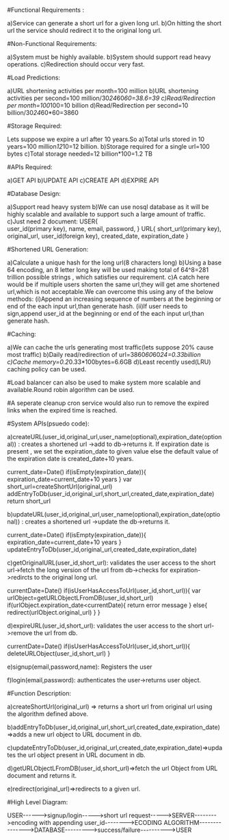 #Functional Requirements :

a)Service can generate a short url for a given long url.
b)On hitting the short url the service should redirect it to the original long url.


#Non-Functional Requirements:

a)System must be highly available.
b)System should support read heavy operations.
c)Redirection should occur very fast.

#Load Predictions:

a)URL shortening activities per month=100 million
b)URL shortening activities per second=100 million/30*24*60*60=38.6=39
c)Read/Redirection per month=100*100=10 billion
d)Read/Redirection per second=10 billion/30*24*60*60=3860

#Storage Required:

Lets suppose we expire a url after 10 years.So
a)Total urls stored in 10 years=100 million*12*10=12 billion.
b)Storage required for a single url=100 bytes
c)Total storage needed=12 billion*100=1.2 TB

#APIs Required:

a)GET API
b)UPDATE API
c)CREATE API
d)EXPIRE API

#Database Design:

a)Support read heavy system
b)We can use nosql database as it will be highly scalable and available to support such a large amount of traffic.
c)Just need 2 document:
USER{                         
    user_id(primary key),
	name,
	email,
	password,
}
URL{
    short_url(primary key),
    original_url,
    user_id(foreign key),
	created_date,
    expiration_date
}

#Shortened URL Generation:

a)Calculate a unique hash for the long url(8 characters long)
b)Using a base 64 encoding, an 8 letter long key will be used making total of 64^8=281 trillion possible strings , which satisfies our requirement.
c)A catch here would be if multiple users shorten the same url,they will get ame shortened url,which is not acceptable.We can overcome this using any of the below methods:
(i)Append an increasing sequence of numbers at the beginning or end of the each input url,than generate hash.
(ii)If user needs to sign,append user_id at the beginning or end of the each input url,than generate hash.

#Caching:

a)We can cache the urls generating most traffic(lets suppose 20% cause most traffic)
b)Daily read/redirection of url=3860*60*60*24=0.33billion
c)Cache memory=0.2*0.33*100bytes=6.6GB
d)Least recently used(LRU) caching policy can be used.

#Load balancer can also be used to make system more scalable and available.Round robin algorithm can be used.

#A seperate cleanup cron service would also run to remove the expired links when the expired time is reached.



#System APIs(psuedo code):

a)createURL(user_id,original_url,user_name(optional),expiration_date(optional)) : creates a shortened url ->add to db->returns it.
If expiration date is present , we set the expiration_date to given value else the default value of the expiration date is created_date+10 years.

current_date=Date()
if(isEmpty(expiration_date)){
	expiration_date=current_date+10 years
}
var short_url=createShortUrl(original_url)
addEntryToDb(user_id,original_url,short_url,created_date,expiration_date)
return short_url



b)updateURL(user_id,original_url,user_name(optional),expiration_date(optional)) : creates a shortened url ->update the db->returns it.

current_date=Date()
if(isEmpty(expiration_date)){
	expiration_date=current_date+10 years
}
updateEntryToDb(user_id,original_url,created_date,expiration_date)



c)getOriginalURL(user_id,short_url):
validates the user access to the short url->fetch the long version of the url from db->checks for expiration->redircts to the original long url.

currentDate=Date()
if(isUserHasAccessToUrl(user_id,short_url)){
	var urlObject=getURLObjectLFromDB(user_id,short_url)
	if(urlObject.expiration_date<currentDate){
	return error message
	}
	else{
	redirect(urlObject.original_url)
	}
}



d)expireURL(user_id,short_url):
validates the user access to the short url->remove the url from db.

currentDate=Date()
if(isUserHasAccessToUrl(user_id,short_url)){
	deleteURLObject(user_id,short_url)
}

e)signup(email,password,name):
Registers the user


f)login(email,password):
authenticates the user->returns user object.


#Function Description:

a)createShortUrl(original_url) => returns a short url from original url using the algorithm defined above.

b)addEntryToDb(user_id,original_url,short_url,created_date,expiration_date)=>adds a new url object to URL document in db.

c)updateEntryToDb(user_id,original_url,created_date,expiration_date)=>updates the url object present in URL document in db. 

d)getURLObjectLFromDB(user_id,short_url)=>fetch the url Object from URL document and returns it.

e)redirect(original_url)=>redirects to a given url.




#High Level Diagram:

USER------>signup/login----->short url request----->SERVER-------->encoding with appending user_id-------->ECODING ALGORITHM--------------->DATABASE--------->success/failure---------->USER



